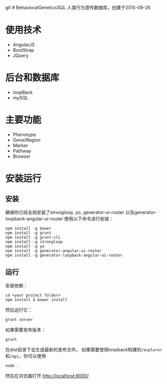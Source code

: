 git # BehavioralGeneticsSQL
人类行为遗传数据库，创建于2015-09-26

# 使用技术
+ AngularJS
+ BootStrap
+ JQuery

# 后台和数据库
+ loopBack
+ mySQL

# 主要功能
+ Phenotype
+ Gene/Region
+ Marker
+ Pathway
+ Browser

# 安装运行
## 安装
确保你已经全局安装了strongloop, yo, generator-ui-router 以及generator-loopback-angular-ui-router
使用以下命令进行安装：
```
npm install -g bower
npm install -g grunt
npm install -g grunt-cli
npm install -g strongloop
npm install -g yo
npm install -g generator-angular-ui-router
npm install -g generator-loopback-angular-ui-router
```

## 运行
安装依赖：
```
cd <your project folder>
npm install & bower install
```
然后运行它：
```
grunt server
```
如果需要发布版本：

```
grunt
```
在dist目录下会生成最新的发布文件。
如果需要使用loopback构建的`/explorer`和`/api`，你可以使用
```
node .
```
然后在浏览器打开 [http://localhost:9000/](http://localhost:9000/)
